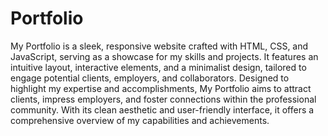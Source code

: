 # Portfolio
My Portfolio is a sleek, responsive website crafted with HTML, CSS, and JavaScript, serving as a showcase for my skills and projects. It features an intuitive layout, interactive elements, and a minimalist design, tailored to engage potential clients, employers, and collaborators.
Designed to highlight my expertise and accomplishments, My Portfolio aims to attract clients, impress employers, and foster connections within the professional community. With its clean aesthetic and user-friendly interface, it offers a comprehensive overview of my capabilities and achievements.
